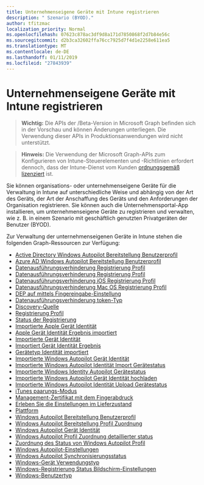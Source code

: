 ```yaml
---
title: Unternehmenseigene Geräte mit Intune registrieren
description: " Szenario (BYOD)."
author: tfitzmac
localization_priority: Normal
ms.openlocfilehash: 07623c878ac3df9d8a171d7850868f2d7b84e56c
ms.sourcegitcommit: d2b3ca32602ffa76cc7925d7f4d1e2258e611ea5
ms.translationtype: MT
ms.contentlocale: de-DE
ms.lasthandoff: 01/11/2019
ms.locfileid: "27843939"
---
```

# <a name="enroll-corporate-owned-devices-by-using-intune"></a>Unternehmenseigene Geräte mit Intune registrieren

> **Wichtig:** Die APIs der /Beta-Version in Microsoft Graph befinden sich in der Vorschau und können Änderungen unterliegen. Die Verwendung dieser APIs in Produktionsanwendungen wird nicht unterstützt.

> **Hinweis:** Die Verwendung der Microsoft Graph-APIs zum Konfigurieren von Intune-Steuerelementen und -Richtlinien erfordert dennoch, dass der Intune-Dienst vom Kunden [ordnungsgemäß lizenziert](https://www.microsoft.com/en-us/cloud-platform/microsoft-intune-pricing) ist.

Sie können organisations- oder unternehmenseigene Geräte für die Verwaltung in Intune auf unterschiedliche Weise und abhängig von der Art des Geräts, der Art der Anschaffung des Geräts und den Anforderungen der Organisation registrieren. Sie können auch die Unternehmensportal-App installieren, um unternehmenseigene Geräte zu registrieren und verwalten, wie z. B. in einem Szenario mit geschäftlich genutzten Privatgeräten der Benutzer (BYOD).

Zur Verwaltung der unternehmenseigenen Geräte in Intune stehen die folgenden Graph-Ressourcen zur Verfügung:

- [Active Directory Windows Autopilot Bereitstellung Benutzerprofil](intune-enrollment-activedirectorywindowsautopilotdeploymentprofile.md)
- [Azure AD Windows Autopilot Bereitstellung Benutzerprofil](intune-enrollment-azureadwindowsautopilotdeploymentprofile.md)
- [Datenausführungsverhinderung Registrierung Profil](intune-enrollment-depenrollmentbaseprofile.md)
- [Datenausführungsverhinderung Registrierung Profil](intune-enrollment-depenrollmentprofile.md)
- [Datenausführungsverhinderung iOS Registrierung Profil](intune-enrollment-depiosenrollmentprofile.md)
- [Datenausführungsverhinderung Mac OS Registrierung Profil](intune-enrollment-depmacosenrollmentprofile.md)
- [DEP auf mittels Fingereingabe-Einstellung](intune-enrollment-deponboardingsetting.md)
- [Datenausführungsverhinderung token-Typ](intune-enrollment-deptokentype.md)
- [Discovery-Quelle](intune-enrollment-discoverysource.md)
- [Registrierung Profil](intune-enrollment-enrollmentprofile.md)
- [Status der Registrierung](intune-enrollment-enrollmentstate.md)
- [Importierte Apple Gerät Identität](intune-enrollment-importedappledeviceidentity.md)
- [Apple Gerät Identität Ergebnis importiert](intune-enrollment-importedappledeviceidentityresult.md)
- [Importierte Gerät Identität](intune-enrollment-importeddeviceidentity.md)
- [Importiert Gerät Identität Ergebnis](intune-enrollment-importeddeviceidentityresult.md)
- [Gerätetyp Identität importiert](intune-enrollment-importeddeviceidentitytype.md)
- [Importierte Windows Autopilot Gerät Identität](intune-enrollment-importedwindowsautopilotdeviceidentity.md)
- [Importierte Windows Autopilot Identität Import Gerätestatus](intune-enrollment-importedwindowsautopilotdeviceidentityimportstatus.md)
- [Importierte Windows Identity Autopilot Gerätestatus](intune-enrollment-importedwindowsautopilotdeviceidentitystate.md)
- [Importierte Windows Autopilot Gerät Identität hochladen](intune-enrollment-importedwindowsautopilotdeviceidentityupload.md)
- [Importierte Windows Autopilot Identität Upload Gerätestatus](intune-enrollment-importedwindowsautopilotdeviceidentityuploadstatus.md)
- [iTunes paarungs-Modus](intune-enrollment-itunespairingmode.md)
- [Management-Zertifikat mit dem Fingerabdruck](intune-enrollment-managementcertificatewiththumbprint.md)
- [Erleben Sie die Einstellungen im Lieferzustand](intune-enrollment-outofboxexperiencesettings.md)
- [Plattform](intune-enrollment-platform.md)
- [Windows Autopilot Bereitstellung Benutzerprofil](intune-enrollment-windowsautopilotdeploymentprofile.md)
- [Windows Autopilot Bereitstellung Profil Zuordnung](intune-enrollment-windowsautopilotdeploymentprofileassignment.md)
- [Windows Autopilot Gerät Identität](intune-enrollment-windowsautopilotdeviceidentity.md)
- [Windows Autopilot Profil Zuordnung detaillierter status](intune-enrollment-windowsautopilotprofileassignmentdetailedstatus.md)
- [Zuordnung des Status von Windows Autopilot Profil](intune-enrollment-windowsautopilotprofileassignmentstatus.md)
- [Windows Autopilot-Einstellungen](intune-enrollment-windowsautopilotsettings.md)
- [Windows Autopilot Synchronisierungsstatus](intune-enrollment-windowsautopilotsyncstatus.md)
- [Windows-Gerät Verwendungstyp](intune-enrollment-windowsdeviceusagetype.md)
- [Windows-Registrierung Status Bildschirm-Einstellungen](intune-enrollment-windowsenrollmentstatusscreensettings.md)
- [Windows-Benutzertyp](intune-enrollment-windowsusertype.md)

